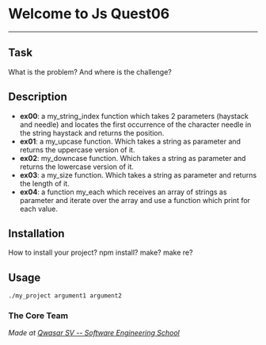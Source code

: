 # Welcome to Js Quest06
***

## Task
What is the problem? And where is the challenge?

## Description
- <strong>ex00</strong>: a my_string_index function which takes 2 parameters (haystack and needle) and locates the first occurrence of the character needle in the string haystack and returns the position.
- <strong>ex01</strong>: a my_upcase function. Which takes a string as parameter and returns the uppercase version of it.
- <strong>ex02</strong>: my_downcase function. Which takes a string as parameter and returns the lowercase version of it.
- <strong>ex03</strong>: a my_size function. Which takes a string as parameter and returns the length of it.
- <strong>ex04</strong>: a function my_each which receives an array of strings as parameter and iterate over the array and use a function which print for each value.
## Installation
How to install your project? npm install? make? make re?

## Usage
```
./my_project argument1 argument2
```

### The Core Team


<span><i>Made at <a href='https://qwasar.io'>Qwasar SV -- Software Engineering School</a></i></span>
<span>

